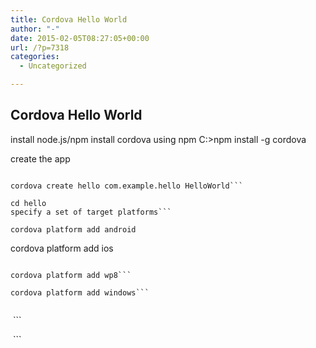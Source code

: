 ```yaml
---
title: Cordova Hello World
author: "-"
date: 2015-02-05T08:27:05+00:00
url: /?p=7318
categories:
  - Uncategorized

---
```

## Cordova Hello World
install node.js/npm
install cordova using npm
C:\>npm install -g cordova

create the app
```

cordova create hello com.example.hello HelloWorld```

cd hello
specify a set of target platforms```

cordova platform add android
```

cordova platform add ios
```

cordova platform add wp8```

cordova platform add windows```


```

 ```

 ```
